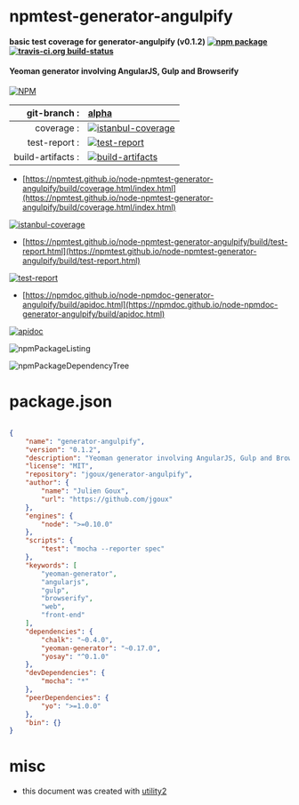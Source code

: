 # npmtest-generator-angulpify

#### basic test coverage for  generator-angulpify (v0.1.2)  [![npm package](https://img.shields.io/npm/v/npmtest-generator-angulpify.svg?style=flat-square)](https://www.npmjs.org/package/npmtest-generator-angulpify) [![travis-ci.org build-status](https://api.travis-ci.org/npmtest/node-npmtest-generator-angulpify.svg)](https://travis-ci.org/npmtest/node-npmtest-generator-angulpify)

#### Yeoman generator involving AngularJS, Gulp and Browserify

[![NPM](https://nodei.co/npm/generator-angulpify.png?downloads=true&downloadRank=true&stars=true)](https://www.npmjs.com/package/generator-angulpify)

| git-branch : | [alpha](https://github.com/npmtest/node-npmtest-generator-angulpify/tree/alpha)|
|--:|:--|
| coverage : | [![istanbul-coverage](https://npmtest.github.io/node-npmtest-generator-angulpify/build/coverage.badge.svg)](https://npmtest.github.io/node-npmtest-generator-angulpify/build/coverage.html/index.html)|
| test-report : | [![test-report](https://npmtest.github.io/node-npmtest-generator-angulpify/build/test-report.badge.svg)](https://npmtest.github.io/node-npmtest-generator-angulpify/build/test-report.html)|
| build-artifacts : | [![build-artifacts](https://npmtest.github.io/node-npmtest-generator-angulpify/glyphicons_144_folder_open.png)](https://github.com/npmtest/node-npmtest-generator-angulpify/tree/gh-pages/build)|

- [https://npmtest.github.io/node-npmtest-generator-angulpify/build/coverage.html/index.html](https://npmtest.github.io/node-npmtest-generator-angulpify/build/coverage.html/index.html)

[![istanbul-coverage](https://npmtest.github.io/node-npmtest-generator-angulpify/build/screenCapture.buildCi.browser.%252Ftmp%252Fbuild%252Fcoverage.lib.html.png)](https://npmtest.github.io/node-npmtest-generator-angulpify/build/coverage.html/index.html)

- [https://npmtest.github.io/node-npmtest-generator-angulpify/build/test-report.html](https://npmtest.github.io/node-npmtest-generator-angulpify/build/test-report.html)

[![test-report](https://npmtest.github.io/node-npmtest-generator-angulpify/build/screenCapture.buildCi.browser.%252Ftmp%252Fbuild%252Ftest-report.html.png)](https://npmtest.github.io/node-npmtest-generator-angulpify/build/test-report.html)

- [https://npmdoc.github.io/node-npmdoc-generator-angulpify/build/apidoc.html](https://npmdoc.github.io/node-npmdoc-generator-angulpify/build/apidoc.html)

[![apidoc](https://npmdoc.github.io/node-npmdoc-generator-angulpify/build/screenCapture.buildCi.browser.%252Ftmp%252Fbuild%252Fapidoc.html.png)](https://npmdoc.github.io/node-npmdoc-generator-angulpify/build/apidoc.html)

![npmPackageListing](https://npmtest.github.io/node-npmtest-generator-angulpify/build/screenCapture.npmPackageListing.svg)

![npmPackageDependencyTree](https://npmtest.github.io/node-npmtest-generator-angulpify/build/screenCapture.npmPackageDependencyTree.svg)



# package.json

```json

{
    "name": "generator-angulpify",
    "version": "0.1.2",
    "description": "Yeoman generator involving AngularJS, Gulp and Browserify",
    "license": "MIT",
    "repository": "jgoux/generator-angulpify",
    "author": {
        "name": "Julien Goux",
        "url": "https://github.com/jgoux"
    },
    "engines": {
        "node": ">=0.10.0"
    },
    "scripts": {
        "test": "mocha --reporter spec"
    },
    "keywords": [
        "yeoman-generator",
        "angularjs",
        "gulp",
        "browserify",
        "web",
        "front-end"
    ],
    "dependencies": {
        "chalk": "~0.4.0",
        "yeoman-generator": "~0.17.0",
        "yosay": "^0.1.0"
    },
    "devDependencies": {
        "mocha": "*"
    },
    "peerDependencies": {
        "yo": ">=1.0.0"
    },
    "bin": {}
}
```



# misc
- this document was created with [utility2](https://github.com/kaizhu256/node-utility2)
